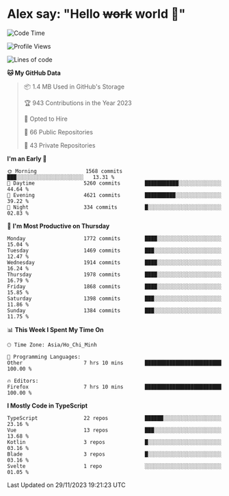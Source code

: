 # Alex say: "Hello ~~work~~ world 🐾"

<!--START_SECTION:waka-->
![Code Time](http://img.shields.io/badge/Code%20Time-1%2C037%20hrs%2034%20mins-blue)

![Profile Views](http://img.shields.io/badge/Profile%20Views-1-blue)

![Lines of code](https://img.shields.io/badge/From%20Hello%20World%20I%27ve%20Written-12.5%20million%20lines%20of%20code-blue)

**🐱 My GitHub Data** 

> 📦 1.4 MB Used in GitHub's Storage 
 > 
> 🏆 943 Contributions in the Year 2023
 > 
> 💼 Opted to Hire
 > 
> 📜 66 Public Repositories 
 > 
> 🔑 43 Private Repositories 
 > 
**I'm an Early 🐤** 

```text
🌞 Morning                1568 commits        ███░░░░░░░░░░░░░░░░░░░░░░   13.31 % 
🌆 Daytime                5260 commits        ███████████░░░░░░░░░░░░░░   44.64 % 
🌃 Evening                4621 commits        ██████████░░░░░░░░░░░░░░░   39.22 % 
🌙 Night                  334 commits         █░░░░░░░░░░░░░░░░░░░░░░░░   02.83 % 
```
📅 **I'm Most Productive on Thursday** 

```text
Monday                   1772 commits        ████░░░░░░░░░░░░░░░░░░░░░   15.04 % 
Tuesday                  1469 commits        ███░░░░░░░░░░░░░░░░░░░░░░   12.47 % 
Wednesday                1914 commits        ████░░░░░░░░░░░░░░░░░░░░░   16.24 % 
Thursday                 1978 commits        ████░░░░░░░░░░░░░░░░░░░░░   16.79 % 
Friday                   1868 commits        ████░░░░░░░░░░░░░░░░░░░░░   15.85 % 
Saturday                 1398 commits        ███░░░░░░░░░░░░░░░░░░░░░░   11.86 % 
Sunday                   1384 commits        ███░░░░░░░░░░░░░░░░░░░░░░   11.75 % 
```


📊 **This Week I Spent My Time On** 

```text
🕑︎ Time Zone: Asia/Ho_Chi_Minh

💬 Programming Languages: 
Other                    7 hrs 10 mins       █████████████████████████   100.00 % 

🔥 Editors: 
Firefox                  7 hrs 10 mins       █████████████████████████   100.00 % 
```

**I Mostly Code in TypeScript** 

```text
TypeScript               22 repos            ██████░░░░░░░░░░░░░░░░░░░   23.16 % 
Vue                      13 repos            ███░░░░░░░░░░░░░░░░░░░░░░   13.68 % 
Kotlin                   3 repos             █░░░░░░░░░░░░░░░░░░░░░░░░   03.16 % 
Blade                    3 repos             █░░░░░░░░░░░░░░░░░░░░░░░░   03.16 % 
Svelte                   1 repo              ░░░░░░░░░░░░░░░░░░░░░░░░░   01.05 % 
```




 Last Updated on 29/11/2023 19:21:23 UTC
<!--END_SECTION:waka-->
